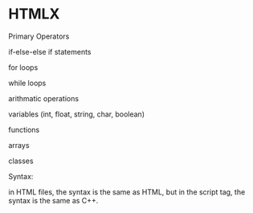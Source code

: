 # HTMLX

Primary Operators

if-else-else if statements

for loops

while loops

arithmatic operations

variables (int, float, string, char, boolean)

functions

arrays

classes

Syntax:

in HTML files, the syntax is the same as HTML, but in the script tag, the syntax is the same as C++.